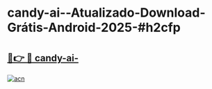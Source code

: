 # candy-ai--Atualizado-Download-Grátis-Android-2025-#h2cfp

# <h2><a href="https://ainizakaria.my?title=candy-ai-&ref=24M">🔗👉 🔴 candy-ai-</a></h2>

[![acn](https://github.com/user-attachments/assets/0f9c940e-d8b0-45ae-aac7-cd30a18b3e1c)](https://ainizakaria.my?title=candy-ai-&ref=24M)

